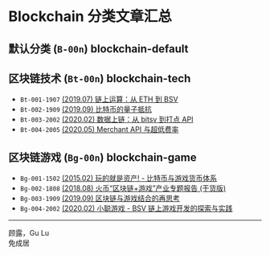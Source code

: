 # Blockchain 分类文章汇总

## 默认分类 (`B-00n`) blockchain-default


## 区块链技术 (`Bt-00n`) blockchain-tech

- `Bt-001-1907` [(2019.07) 链上运算：从 ETH 到 BSV](./Bt-001-1907%20onchain-computing-from-eth-to-bsv/content.md)
- `Bt-002-1909` [(2019.09) 比特币的量子抵抗](./Bt-002-1909%20bitcoin-quantum-resistance/content.md)
- `Bt-003-2002` [(2020.02) 数据上链：从 bitsv 到打点 API](./Bt-003-2002%20opreturn-of-dotapi-and-bitsv/content.md)
- `Bt-004-2005` [(2020.05) Merchant API 与超低费率](./Bt-004-2005%20merchant-api-and-fee/content.md)

## 区块链游戏 (`Bg-00n`) blockchain-game

- `Bg-001-1502` [(2015.02) 玩的就是资产! - 比特币与游戏货币体系](./Bg-001-1502%20bitcoin-and-online-game-economics/content.md)
- `Bg-002-1808` [(2018.08) 火币“区块链+游戏”产业专题报告 (干货版)](./Bg-002-1808%20huobi-blockchain-game-industry-report/content.md)
- `Bg-003-1909` [(2019.09) 区块链与游戏结合的再思考](./Bg-003-1909%20blockchain-game-rethink/content.md)
- `Bg-004-2002` [(2020.02) 小聪游戏 - BSV 链上游戏开发的探索与实践](./Bg-004-2002%20bitcoin-sv-satoplay-intro/content.md)

------

顾露，Gu Lu  
免成居  

